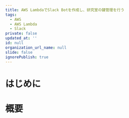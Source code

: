 ```yaml
---
title: AWS LambdaでSlack Botを作成し、研究室の鍵管理を行う
tags:
  - AWS
  - AWS Lambda
  - Slack
private: false
updated_at: ''
id: null
organization_url_name: null
slide: false
ignorePublish: true
---
```

# はじめに

# 概要
